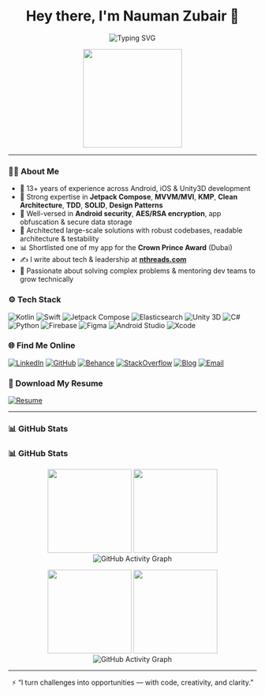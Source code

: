 <h1 align="center">Hey there, I'm Nauman Zubair 👋</h1>
<p align="center">
  <img src="https://readme-typing-svg.demolab.com?font=Fira+Code&pause=1000&center=true&width=435&lines=🚀+Mobile+App+Architect+%7C+Tech+Leader;🎮+Unity+3D+Games+Developer+%7C+iOS%2FAndroid+Specialist;🔍+Elasticsearch+Evangelist+%7C+R%26D+Champion;Let's+build+efficient+%26+scalable+apps+together!" alt="Typing SVG" />
</p>

<p align="center">
  <img src="https://media.giphy.com/media/qgQUggAC3Pfv687qPC/giphy.gif" width="200" />
</p>

---

### 👨‍💻 About Me

- 📱 13+ years of experience across Android, iOS & Unity3D development
- 🧠 Strong expertise in **Jetpack Compose**, **MVVM/MVI**, **KMP**, **Clean Architecture**, **TDD**, **SOLID**, **Design Patterns**
- 🔐 Well-versed in **Android security**, **AES/RSA encryption**, app obfuscation & secure data storage
- 🧰 Architected large-scale solutions with robust codebases, readable architecture & testability
- 📊 Shortlisted one of my app for the **Crown Prince Award** (Dubai)
- ✍️ I write about tech & leadership at [**nthreads.com**](https://nthreads.com)
- 🧩 Passionate about solving complex problems & mentoring dev teams to grow technically

### ⚙️ Tech Stack

![Kotlin](https://img.shields.io/badge/Kotlin-Expert-7F52FF?style=for-the-badge&logo=kotlin&logoColor=white)
![Swift](https://img.shields.io/badge/Swift-iOS-FA7343?style=for-the-badge&logo=swift&logoColor=white)
![Jetpack Compose](https://img.shields.io/badge/Jetpack%20Compose-UI-4285F4?style=for-the-badge&logo=android&logoColor=white)
![Elasticsearch](https://img.shields.io/badge/Elasticsearch-Search-005571?style=for-the-badge&logo=elasticsearch&logoColor=white)
![Unity 3D](https://img.shields.io/badge/Unity3D-Games-000000?style=for-the-badge&logo=unity&logoColor=white)
![C#](https://img.shields.io/badge/C%23-Game%20Dev-239120?style=for-the-badge&logo=c-sharp&logoColor=white)
![Python](https://img.shields.io/badge/Python-Automation-3776AB?style=for-the-badge&logo=python&logoColor=white)
![Firebase](https://img.shields.io/badge/Firebase-Backend-FFCA28?style=for-the-badge&logo=firebase&logoColor=black)
![Figma](https://img.shields.io/badge/Figma-UI%2FUX-F24E1E?style=for-the-badge&logo=figma&logoColor=white)
![Android Studio](https://img.shields.io/badge/Android%20Studio-IDE-3DDC84?style=for-the-badge&logo=android-studio&logoColor=white)
![Xcode](https://img.shields.io/badge/Xcode-Apple%20IDE-147EFB?style=for-the-badge&logo=xcode&logoColor=white)


### 🌐 Find Me Online

[![LinkedIn](https://img.shields.io/badge/LinkedIn-Connect-blue?style=for-the-badge&logo=linkedin&logoColor=white)](https://linkedin.com/in/naumanzubair)
[![GitHub](https://img.shields.io/badge/GitHub-nthreads-black?style=for-the-badge&logo=github&logoColor=white)](https://github.com/nthreads)
[![Behance](https://img.shields.io/badge/Behance-Portfolio-1769ff?style=for-the-badge&logo=behance&logoColor=white)](https://www.behance.net/naumanzubair)
[![StackOverflow](https://img.shields.io/badge/StackOverflow-Profile-FE7A16?style=for-the-badge&logo=stack-overflow&logoColor=white)](https://stackoverflow.com/users/1074986/nauman-zubair)
[![Blog](https://img.shields.io/badge/Blog-nthreads.com-blueviolet?style=for-the-badge&logo=google-chrome&logoColor=white)](https://nthreads.com)
[![Email](https://img.shields.io/badge/Email-nauman.zubair@gmail.com-D14836?style=for-the-badge&logo=gmail&logoColor=white)](mailto:nauman.zubair@gmail.com)


### 📄 Download My Resume

[![Resume](https://img.shields.io/badge/Download%20Resume-PDF-blue?style=for-the-badge&logo=adobeacrobatreader&logoColor=white)](./Nauman_Zubair_Resume.pdf?dl=1)

---

### 📊 GitHub Stats

### 📊 GitHub Stats

<!-- Dark Mode -->
<p align="center" id="gh-dark-mode-only">
  <img src="https://github-readme-stats.vercel.app/api?username=nthreads&show_icons=true&count_private=true&theme=tokyonight" height="170px"/>
  <img src="https://github-readme-streak-stats.herokuapp.com/?user=nthreads&theme=tokyonight" height="170px"/>
  <img src="https://github-readme-activity-graph.cyclic.app/graph?username=nthreads&theme=tokyo-night" alt="GitHub Activity Graph" />
</p>

<!-- Light Mode -->
<p align="center" id="gh-light-mode-only">
  <img src="https://github-readme-stats.vercel.app/api?username=nthreads&show_icons=true&count_private=true" height="170px"/>
  <img src="https://github-readme-streak-stats.herokuapp.com/?user=nthreads" height="170px"/>
  <img src="https://github-readme-activity-graph.cyclic.app/graph?username=nthreads&theme=light" alt="GitHub Activity Graph" />
</p>

---

<p align="center">
  ⚡ “I turn challenges into opportunities — with code, creativity, and clarity.”
</p>
